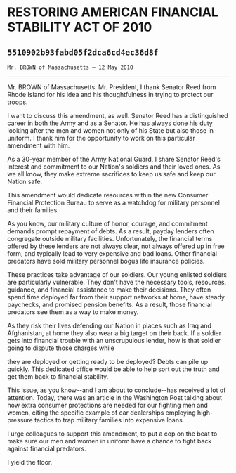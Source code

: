 # RESTORING AMERICAN FINANCIAL STABILITY ACT OF 2010
## `5510902b93fabd05f2dca6cd4ec36d8f`
`Mr. BROWN of Massachusetts — 12 May 2010`

---


Mr. BROWN of Massachusetts. Mr. President, I thank Senator Reed from 
Rhode Island for his idea and his thoughtfulness in trying to protect 
our troops.

I want to discuss this amendment, as well. Senator Reed has a 
distinguished career in both the Army and as a Senator. He has always 
done his duty looking after the men and women not only of his State but 
also those in uniform. I thank him for the opportunity to work on this 
particular amendment with him.

As a 30-year member of the Army National Guard, I share Senator 
Reed's interest and commitment to our Nation's soldiers and their loved 
ones. As we all know, they make extreme sacrifices to keep us safe and 
keep our Nation safe.

This amendment would dedicate resources within the new Consumer 
Financial Protection Bureau to serve as a watchdog for military 
personnel and their families.

As you know, our military culture of honor, courage, and commitment 
demands prompt repayment of debts. As a result, payday lenders often 
congregate outside military facilities. Unfortunately, the financial 
terms offered by these lenders are not always clear, not always offered 
up in free form, and typically lead to very expensive and bad loans. 
Other financial predators have sold military personnel bogus life 
insurance policies.

These practices take advantage of our soldiers. Our young enlisted 
soldiers are particularly vulnerable. They don't have the necessary 
tools, resources, guidance, and financial assistance to make their 
decisions. They often spend time deployed far from their support 
networks at home, have steady paychecks, and promised pension benefits. 
As a result, those financial predators see them as a way to make money.

As they risk their lives defending our Nation in places such as Iraq 
and Afghanistan, at home they also wear a big target on their back. If 
a soldier gets into financial trouble with an unscrupulous lender, how 
is that soldier going to dispute those charges while


they are deployed or getting ready to be deployed? Debts can pile up 
quickly. This dedicated office would be able to help sort out the truth 
and get them back to financial stability.

This issue, as you know--and I am about to conclude--has received a 
lot of attention. Today, there was an article in the Washington Post 
talking about how extra consumer protections are needed for our 
fighting men and women, citing the specific example of car dealerships 
employing high-pressure tactics to trap military families into 
expensive loans.

I urge colleagues to support this amendment, to put a cop on the beat 
to make sure our men and women in uniform have a chance to fight back 
against financial predators.

I yield the floor.